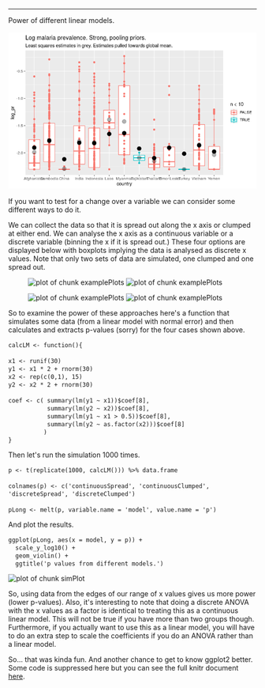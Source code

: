 
---
Power of different linear models. <br/><br/><img src='/images/bayes_strong-1.png'>



If you want to test for a change over a variable we can consider some different ways to do it.

We can collect the data so that it is spread out along the x axis or clumped at either end.
We can analyse the x axis as a continuous variable or a discrete variable (binning the x if it is spread out.)
These four options are displayed below with boxplots implying the data is analysed as discrete x values.
Note that only two sets of data are simulated, one clumped and one spread out.


<figure class="half">
<img src="../../images/examplePlots-1.png" title="plot of chunk examplePlots" alt="plot of chunk examplePlots" style="width: 350px;">
<img src="../../images/examplePlots-2.png" title="plot of chunk examplePlots" alt="plot of chunk examplePlots" style="width: 350px;">
</figure>
<figure class="half">
<img src="../../images/examplePlots-3.png" title="plot of chunk examplePlots" alt="plot of chunk examplePlots" style="width: 350px;">
<img src="../../images/examplePlots-4.png" title="plot of chunk examplePlots" alt="plot of chunk examplePlots" style="width: 350px;">
</figure>

So to examine the power of these approaches here's a function that simulates some data (from a linear model with normal error) and then calculates and extracts p-values (sorry) for the four cases shown above.




    calcLM <- function(){

    x1 <- runif(30)
    y1 <- x1 * 2 + rnorm(30)
    x2 <- rep(c(0,1), 15)
    y2 <- x2 * 2 + rnorm(30)

    coef <- c( summary(lm(y1 ~ x1))$coef[8],
               summary(lm(y2 ~ x2))$coef[8],
               summary(lm(y1 ~ x1 > 0.5))$coef[8],
               summary(lm(y2 ~ as.factor(x2)))$coef[8]
              )
    }


Then let's run the simulation 1000 times.



    p <- t(replicate(1000, calcLM())) %>% data.frame

    colnames(p) <- c('continuousSpread', 'continuousClumped', 'discreteSpread', 'discreteClumped')

    pLong <- melt(p, variable.name = 'model', value.name = 'p')


And plot the results.


    ggplot(pLong, aes(x = model, y = p)) +
      scale_y_log10() +
      geom_violin() +
      ggtitle('p values from different models.')


<img src="../../images/simPlot-1.png" title="plot of chunk simPlot" alt="plot of chunk simPlot" width="500" />

So, using data from the edges of our range of x values gives us more power (lower p-values).
Also, it's interesting to note that doing a discrete ANOVA with the x values as a factor is identical to treating this as a continuous linear model.
This will not be true if you have more than two groups though.
Furthermore, if you actually want to use this as a linear model, you will have to do an extra step to scale the coefficients if you do an ANOVA rather than a linear model.

So... that was kinda fun. And another chance to get to know ggplot2 better. Some code is suppressed here but you can see the full knitr document [here](https://github.com/timcdlucas/statsforbios/blob/master/lmVSanova.Rmd).
